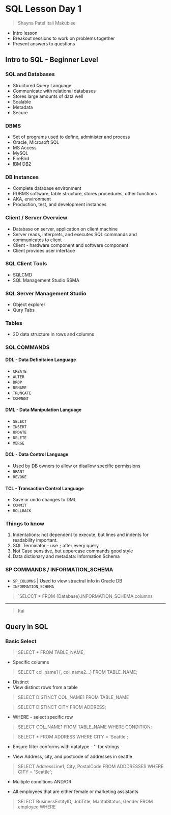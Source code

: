 # SQL Lesson Day 1

> Shayna Patel
> Itali Makubise

- Intro lesson
- Breakout sessions to work on problems together
- Present answers to questions

## Intro to SQL - Beginner Level

### SQL and Databases

- Structured Query Language
- Communicate with relational databases
- Stores large amounts of data well
- Scalable
- Metadata
- Secure

### DBMS

- Set of programs used to define, administer and process
- Oracle, Microsoft SQL
- MS Access
- MySQL
- FireBird
- IBM DB2

### DB Instances

- Complete database environment
- RDBMS software, table structure, stores procedures, other functions
- AKA, environment
- Production, test, and development instances

### Client / Server Overview

- Database on server, application on client machine
- Server reads, interprets, and executes SQL commands and communicates to client
- Client - hardware component and software component
- Client provides user interface

### SQL Client Tools

- SQLCMD
- SQL Management Studio SSMA

### SQL Server Management Studio

- Object explorer
- Qury Tabs
  
### Tables

- 2D data structure in rows and columns

### SQL COMMANDS

#### DDL - Data Definitaion Language

- `CREATE`
- `ALTER`
- `DROP`
- `RENAME`
- `TRUNCATE`
- `COMMENT`

#### DML - Data Manipulation Language

- `SELECT`
- `INSERT`
- `UPDATE`
- `DELETE`
- `MERGE`

#### DCL - Data Control Language

- Used by DB owners to allow or disallow specific permissions
- `GRANT`
- `REVOKE`

#### TCL - Transaction Control Language

- Save or undo changes to DML
- `COMMIT`
- `ROLLBACK`

### Things to know

1. Indentations: not dependent to execute, but lines and indents for readability important.
2. SQL Terminator - use `;` after every query
3. Not Case sensitive, but uppercase commands good style
4. Data dictionary and metadata: Information Schema

### SP COMMANDS / INFORMATION_SCHEMA

- `SP_COLUMNS` | Used to view structral info in Oracle DB
- `INFORMATION_SCHEMA`

> `SELCCT * FROM
>   {Database}.INFORMATION_SCHEMA.columns

---

> Itai

## Query in SQL

### Basic Select

> SELECT * FROM TABLE_NAME;

- Specific columns

>SELECT col_name1 [, col_name2...]
>    FROM TABLE_NAME;

- Distinct
- View distinct rows from a table

>SELECT DISTINCT COL_NAME1
>     FROM TABLE_NAME

>SELECT DISTINCT CITY
>     FROM ADDRESS;

- WHERE - select specific row

> SELECT COL_NAME1
> FROM TABLE_NAME
> WHERE CONDITION;

> SELECT * FROM ADDRESS
> WHERE CITY = 'Seattle';

- Ensure filter conforms with datatype - '' for strings


- View Address, city, and postcode of addresses in seattle

> SELECT AddressLine1, City, PostalCode
> FROM ADDDRESSES
> WHERE CITY = 'Seattle';

- Multiple conditions AND/OR

- All employees that are either female or marketing assistants

>SELECT BusinessEntityID, JobTitle, MaritalStatus, Gender
FROM employee
WHERE 
